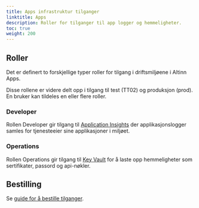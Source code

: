 ```yaml
---
title: Apps infrastruktur tilganger
linktitle: Apps
description: Roller for tilganger til app logger og hemmeligheter.
toc: true
weight: 200
---
```


## Roller
Det er definert to forskjellige typer roller for tilgang i driftsmiljøene i Altinn Apps.

Disse rollene er videre delt opp i tilgang til test (TT02) og produksjon (prod).
En bruker kan tildeles en eller flere roller.

### Developer
Rollen Developer gir tilgang til
[Application Insights](https://learn.microsoft.com/en-us/azure/azure-monitor/app/app-insights-overview)
der applikasjonslogger samles for tjenesteeier sine applikasjoner i miljøet.

### Operations
Rollen Operations gir tilgang til [Key Vault](https://learn.microsoft.com/nb-NO/azure/key-vault/general/basic-concepts)
for å laste opp hemmeligheter som sertifikater, passord og api-nøkler.


## Bestilling
Se [guide for å bestille tilganger](../../../guides/access-management/apps/).
